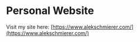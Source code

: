 # Personal Website

Visit my site here: [https://www.alekschmierer.com/](https://www.alekschmierer.com/)
